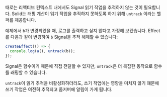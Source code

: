 때로는 리액티브 컨텍스트 내에서도 Signal 읽기 작업을 추적하지 않는 것이 필요합니다.
Solid는 래핑 계산이 읽기 작업을 추적하지 못하도록 하기 위해 `untrack` 이라는 헬퍼를 제공합니다.

예제에서 `b`가 변경되었을 때, 로그를 출력하고 싶지 않다고 가정해 보겠습니다.
Effect를 다음과 같이 변경하여 `b` Signal을 추적 해제할 수 있습니다:

```js
createEffect(() => {
  console.log(a(), untrack(b));
});
```
Signal은 함수이기 때문에 직접 전달할 수 있지만, `untrack`은 더 복잡한 동작으로 함수를 래핑할 수 있습니다.

`untrack`이 읽기 추적을 비활성화하더라도, 쓰기 작업에는 영향을 미치지 않기 떄문에 쓰기 작업은 여전히 추적되고 옵저버에 알림이 가게 됩니다.
